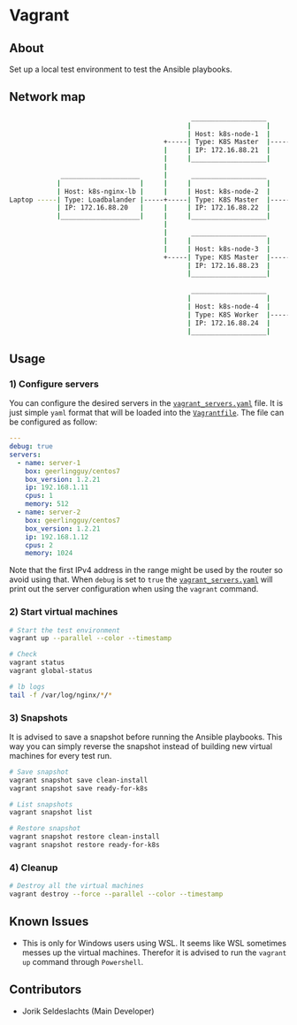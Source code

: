# Vagrant

## About
Set up a local test environment to test the Ansible playbooks.


## Network map
```sh
                                              ___________________
                                             |                   |
                                             | Host: k8s-node-1  |
                                       +-----| Type: K8S Master  |-----+
                                       |     | IP: 172.16.88.21  |     |
                                       |     |___________________|     |
                                       |                               |
             ____________________      |      ___________________      |
            |                    |     |     |                   |     |
            | Host: k8s-nginx-lb |     |     | Host: k8s-node-2  |     |
Laptop -----| Type: Loadbalander |-----+-----| Type: K8S Master  |-----|
            | IP: 172.16.88.20   |     |     | IP: 172.16.88.22  |     |
            |____________________|     |     |___________________|     |
                                       |                               |
                                       |      ___________________      |
                                       |     |                   |     |
                                       |     | Host: k8s-node-3  |     |
                                       +-----| Type: K8S Master  |-----|
                                             | IP: 172.16.88.23  |     |
                                             |___________________|     |
                                                                       |
                                              ___________________      |
                                             |                   |     |
                                             | Host: k8s-node-4  |     |
                                             | Type: K8S Worker  |-----+
                                             | IP: 172.16.88.24  |
                                             |___________________|

```


## Usage

### 1) Configure servers
You can configure the desired servers in the [`vagrant_servers.yaml`](./vagrant_servers.yaml) file. It is just simple `yaml` format that will be loaded into the [`Vagrantfile`](./Vagrantfile). The file can be configured as follow:
```yaml
---
debug: true
servers:
  - name: server-1
    box: geerlingguy/centos7
    box_version: 1.2.21
    ip: 192.168.1.11
    cpus: 1
    memory: 512
  - name: server-2
    box: geerlingguy/centos7
    box_version: 1.2.21
    ip: 192.168.1.12
    cpus: 2
    memory: 1024
```
Note that the first IPv4 address in the range might be used by the router so avoid using that.
When `debug` is set to `true` the [`vagrant_servers.yaml`](./vagrant_servers.yaml) will print out the server configuration when using the `vagrant` command.

### 2) Start virtual machines
```sh
# Start the test environment
vagrant up --parallel --color --timestamp

# Check
vagrant status
vagrant global-status
```
```sh
# lb logs
tail -f /var/log/nginx/*/*
```


### 3) Snapshots
It is advised to save a snapshot before running the Ansible playbooks. This way you can simply reverse the snapshot instead of building new virtual machines for every test run.
```sh
# Save snapshot
vagrant snapshot save clean-install
vagrant snapshot save ready-for-k8s

# List snapshots
vagrant snapshot list

# Restore snapshot
vagrant snapshot restore clean-install
vagrant snapshot restore ready-for-k8s
```

### 4) Cleanup
```sh
# Destroy all the virtual machines
vagrant destroy --force --parallel --color --timestamp
```


## Known Issues
- This is only for Windows users using WSL. It seems like WSL sometimes messes up the virtual machines. Therefor it is advised to run the `vagrant up` command through `Powershell`.


## Contributors
- Jorik Seldeslachts (Main Developer)